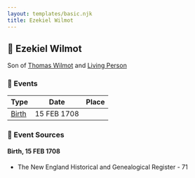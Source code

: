 ```yaml
---
layout: templates/basic.njk
title: Ezekiel Wilmot
---
```

## 🔵 Ezekiel Wilmot

Son of [Thomas Wilmot](/people/3/36930663) and [Living Person](/people/1/19292651)

### 📆 Events

Type | Date | Place
------ | ------ | ------
[Birth](#event-13f05ac8-2307-419b-aab0-ea071fb14450) | 15 FEB 1708 |

### 📰 Event Sources

#### <a id="event-13f05ac8-2307-419b-aab0-ea071fb14450"></a> Birth, 15 FEB 1708
* The New England Historical and Genealogical Register  - 71